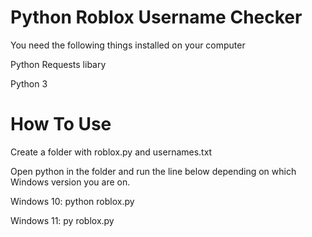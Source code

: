 # Python Roblox Username Checker

You need the following things installed on your computer

Python Requests libary

Python 3


# How To Use

Create a folder with roblox.py and usernames.txt


Open python in the folder and run the line below depending on which Windows version you are on.

Windows 10: python roblox.py


Windows 11: py roblox.py

